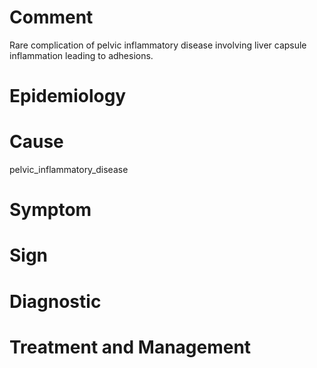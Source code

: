 # Comment

Rare complication of pelvic inflammatory disease involving liver capsule inflammation leading to adhesions.

# Epidemiology

# Cause

pelvic_inflammatory_disease

# Symptom

# Sign

# Diagnostic

# Treatment and Management
